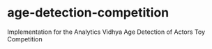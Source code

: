 # age-detection-competition
Implementation for the Analytics Vidhya Age Detection of Actors Toy Competition
